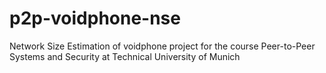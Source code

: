 # p2p-voidphone-nse
Network Size Estimation of voidphone project for the course Peer-to-Peer Systems and Security at Technical University of Munich
